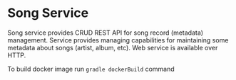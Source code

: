 # Song Service

Song service provides CRUD REST API for song record (metadata) management.
Service provides managing capabilities for maintaining some metadata about songs (artist, album, etc).
Web service is available over HTTP.

To build docker image run `gradle dockerBuild` command